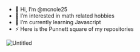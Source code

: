 - 👋 Hi, I’m @mcnole25
- 👀 I’m interested in math related hobbies
- 🌱 I’m currently learning Javascript
- ⚡ Here is the Punnett square of my repositories

![Untitled](https://github.com/mcnole25/mcnole25/assets/154467369/bb47be32-8518-48d3-8818-0c9b93c14758)
